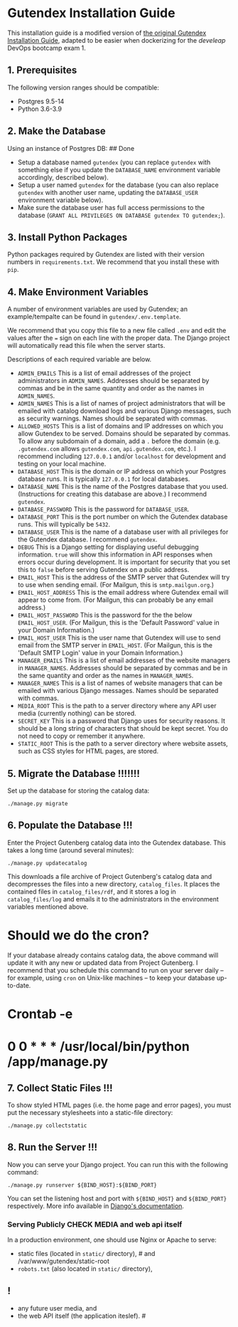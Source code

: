 # Gutendex Installation Guide
This installation guide is a modified version of [the original Gutendex Installation Guide](https://github.com/garethbjohnson/gutendex/wiki/Installation-Guide), adapted to be easier when dockerizing for the _develeap_ DevOps bootcamp exam 1.

## 1. Prerequisites
The following version ranges should be compatible:

- Postgres 9.5-14
- Python 3.6-3.9

## 2. Make the Database
Using an instance of Postgres DB: ## Done

- Setup a database named `gutendex` (you can replace `gutendex` with something else if you update the `DATABASE_NAME` environment variable accordingly, described below).
- Setup a user named `gutendex` for the database (you can also replace `gutendex` with another user name, updating the `DATABASE_USER` environment variable below).
- Make sure the database user has full access permissions to the database (`GRANT ALL PRIVILEGES ON DATABASE gutendex TO gutendex;`).

## 3. Install Python Packages
Python packages required by Gutendex are listed with their version numbers in `requirements.txt`.
We recommend that you install these with `pip`.

## 4. Make Environment Variables
A number of environment variables are used by Gutendex; an example/tempalte can be found in `gutendex/.env.template`.

We recommend that you copy this file to a new file called `.env` and edit the values after the `=` sign on each line with the proper data. The Django project will automatically read this file when the server starts.


Descriptions of each required variable are below.

- `ADMIN_EMAILS`
  This is a list of email addresses of the project administrators in `ADMIN_NAMES`. Addresses should be separated by commas and be in the same quantity and order as the names in `ADMIN_NAMES`.
- `ADMIN_NAMES`
  This is a list of names of project administrators that will be emailed with catalog download logs and various Django messages, such as security warnings. Names should be separated with commas.
- `ALLOWED_HOSTS`
  This is a list of domains and IP addresses on which you allow Gutendex to be served. Domains should be separated by commas. To allow any subdomain of a domain, add a `.` before the domain (e.g. `.gutendex.com` allows `gutendex.com`, `api.gutendex.com`, etc.). I recommend including `127.0.0.1` and/or `localhost` for development and testing on your local machine.
- `DATABASE_HOST`
  This is the domain or IP address on which your Postgres database runs. It is typically `127.0.0.1` for local databases.
- `DATABASE_NAME`
  This is the name of the Postgres database that you used. (Instructions for creating this database are above.) I recommend `gutendex`.
- `DATABASE_PASSWORD`
  This is the password for `DATABASE_USER`.
- `DATABASE_PORT`
  This is the port number on which the Gutendex database runs. This will typically be `5432`.
- `DATABASE_USER`
  This is the name of a database user with all privileges for the Gutendex database. I recommend `gutendex`.
- `DEBUG`
  This is a Django setting for displaying useful debugging information. `true` will show this information in API responses when errors occur during development. It is important for security that you set this to `false` before serving Gutendex on a public address.
- `EMAIL_HOST`
  This is the address of the SMTP server that Gutendex will try to use when sending email. (For Mailgun, this is `smtp.mailgun.org`.)
- `EMAIL_HOST_ADDRESS`
  This is the email address where Gutendex email will appear to come from. (For Mailgun, this can probably be any email address.)
- `EMAIL_HOST_PASSWORD`
  This is the password for the the below `EMAIL_HOST_USER`. (For Mailgun, this is the 'Default Password' value in your Domain Information.)
- `EMAIL_HOST_USER`
  This is the user name that Gutendex will use to send email from the SMTP server in `EMAIL_HOST`. (For Mailgun, this is the 'Default SMTP Login' value in your Domain Information.)
- `MANAGER_EMAILS`
  This is a list of email addresses of the website managers in `MANAGER_NAMES`. Addresses should be separated by commas and be in the same quantity and order as the names in `MANAGER_NAMES`.
- `MANAGER_NAMES`
  This is a list of names of website managers that can be emailed with various Django messages. Names should be separated with commas.
- `MEDIA_ROOT`
  This is the path to a server directory where any API user media (currently nothing) can be stored.
- `SECRET_KEY`
  This is a password that Django uses for security reasons. It should be a long string of characters that should be kept secret. You do not need to copy or remember it anywhere.
- `STATIC_ROOT`
  This is the path to a server directory where website assets, such as CSS styles for HTML pages, are stored.

## 5. Migrate the Database !!!!!!! 
Set up the database for storing the catalog data:

```
./manage.py migrate 
```

## 6. Populate the Database !!! 
Enter the Project Gutenberg catalog data into the Gutendex database. This takes a long time (around several minutes):

```
./manage.py updatecatalog
```

This downloads a file archive of Project Gutenberg's catalog data and decompresses the files into a new directory, `catalog_files`. It places the contained files in `catalog_files/rdf`, and it stores a log in `catalog_files/log` and emails it to the administrators in the environment variables mentioned above.

# Should we do the cron? #
If your database already contains catalog data, the above command will update it with any new or updated data from Project Gutenberg. I recommend that you schedule this command to run on your server daily – for example, using `cron` on Unix-like machines – to keep your database up-to-date.
# Crontab -e 
# 0 0 * * * /usr/local/bin/python /app/manage.py

## 7. Collect Static Files !!! 
To show styled HTML pages (i.e. the home page and error pages), you must put the necessary stylesheets into a static-file directory:

```
./manage.py collectstatic
```

## 8. Run the Server !!! 
Now you can serve your Django project. You can run this with the following command:

```
./manage.py runserver ${BIND_HOST}:${BIND_PORT}
```

You can set the listening host and port with `${BIND_HOST}` and `${BIND_PORT}` respectively. More info available in [Django's documentation](https://docs.djangoproject.com/en/4.1/ref/django-admin/#runserver).

### Serving Publicly CHECK MEDIA and web api itself

In a production environment, one should use Nginx or Apache to serve:
- static files (located in `static/` directory), # and /var/www/gutendex/static-root
- `robots.txt` (also located in `static/` directory),
## !
- any future user media, and
- the web API itself (the application iteslef). # 
